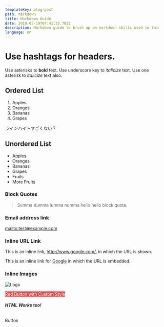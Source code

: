 ```yaml
---
templateKey: blog-post
path: markdown
title: Markdown Guide
date: 2018-02-19T07:41:33.783Z
description: Markdown guide to brush up on markdown skills used in this site.
language: en
---
```

# Use hashtags for headers.

Use asterisks to **bold** text.
Use underscore key to _italicize_ text.
Use one asterisk to _italicize_ text also.

## Ordered List

1. Apples
2. Oranges
3. Bananas
4. Grapes

ラインハイトすごくない？

## Unordered List

* Apples
* Oranges
* Bananas
* Grapes
* Fruits
* More Fruits

### Block Quotes

> Summa dumma lumma numma hello hello block quote.

### Email address link

<mailto:test@example.com>

### Inline URL Link

This is an inline link, <http://www.google.com/>, in which the URL is shown.

This is an inline link for [Google](http://www.google.com/) in which the URL is embedded.

### Inline Images

![Logo](/img/staple_logo.png)

<a class="button" style="background-color: #e34444; color: #fff;">Red Button with Custom Style</a>

###### **HTML Works too!**

<a class="button">Button</a>
